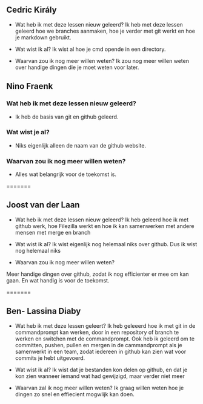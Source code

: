 
## Cedric Király

* Wat heb ik met deze lessen nieuw geleerd?
Ik heb met deze lessen geleerd hoe we branches aanmaken, hoe je verder met git werkt en hoe je markdown gebruikt.

* Wat wist ik al?
Ik wist al hoe je cmd opende in een directory.

* Waarvan zou ik nog meer willen weten?
Ik zou nog meer willen weten over handige dingen die je moet weten voor later.






## Nino Fraenk

### Wat heb ik met deze lessen nieuw geleerd?
* Ik heb de basis van git en github geleerd.
### Wat wist je al?
* Niks eigenlijk alleen de naam van de github website.
### Waarvan zou ik nog meer willen weten?
* Alles wat belangrijk voor de toekomst is.




=======
## Joost van der Laan

* Wat heb ik met deze lessen nieuw geleerd?
Ik heb geleerd hoe ik met github werk, hoe Filezilla werkt en hoe ik kan samenwerken met andere mensen met merge en branch

* Wat wist ik al?
Ik wist eigenlijk nog helemaal niks over github. Dus ik wist nog helemaal niks

* Waarvan zou ik nog meer willen weten?
  
Meer handige dingen over github, zodat ik nog efficienter er mee om kan gaan. En wat handig is voor de toekomst. 

=======
## Ben- Lassina Diaby

* Wat heb ik met deze lessen geleert?
Ik heb geleeerd hoe ik met git in de commandprompt kan werken, door in  een repository of branch te werken en switchen met de commandprompt.
 Ook heb ik geleerd om te committen, pushen, pullen en mergen in de cammandprompt als je samenwerkt in een team, zodat iedereen in github kan zien wat voor commits je hebt uitgevoerd.

 * Wat wist ik al?
 Ik wist dat je bestanden kon delen op github, en dat je kon zien wanneer iemand wat had gewijzigd, maar verder niet meer

* Waarvan zal ik nog meer willen weten?
Ik graag willen weten hoe je dingen zo snel en effiecient mogwlijk kan doen.

